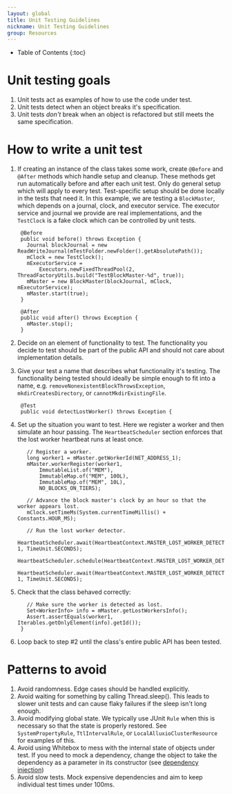 ```yaml
---
layout: global
title: Unit Testing Guidelines
nickname: Unit Testing Guidelines
group: Resources
---
```


* Table of Contents
{:toc}

# Unit testing goals
1. Unit tests act as examples of how to use the code under test.
2. Unit tests detect when an object breaks it's specification.
3. Unit tests *don't* break when an object is refactored but still meets the same specification.

# How to write a unit test

1. If creating an instance of the class takes some work, create `@Before` and `@After` methods which handle setup and cleanup. These methods get run automatically before and after each unit test. Only do general setup which will apply to every test. Test-specific setup should be done locally in the tests that need it. In this example, we are testing a `BlockMaster`, which depends on a journal, clock, and executor service. The executor service and journal we provide are real implementations, and the `TestClock` is a fake clock which can be controlled by unit tests.

	    @Before
	    public void before() throws Exception {
	      Journal blockJournal = new ReadWriteJournal(mTestFolder.newFolder().getAbsolutePath());
	      mClock = new TestClock();
	      mExecutorService =
	          Executors.newFixedThreadPool(2, ThreadFactoryUtils.build("TestBlockMaster-%d", true));
	      mMaster = new BlockMaster(blockJournal, mClock, mExecutorService);
	      mMaster.start(true);
	    }

	    @After
	    public void after() throws Exception {
	      mMaster.stop();
	    }

2. Decide on an element of functionality to test. The functionality you decide to test should be part of the public API and should not care about implementation details.
3. Give your test a name that describes what functionality it's testing. The functionality being tested should ideally be simple enough to fit into a name, e.g. `removeNonexistentBlockThrowsException`, `mkdirCreatesDirectory`, or `cannotMkdirExistingFile`.

	    @Test
	    public void detectLostWorker() throws Exception {

4. Set up the situation you want to test. Here we register a worker and then simulate an hour passing. The `HeartbeatScheduler` section enforces that the lost worker heartbeat runs at least once.

	      // Register a worker.
	      long worker1 = mMaster.getWorkerId(NET_ADDRESS_1);
	      mMaster.workerRegister(worker1,
	          ImmutableList.of("MEM"),
	          ImmutableMap.of("MEM", 100L),
	          ImmutableMap.of("MEM", 10L),
	          NO_BLOCKS_ON_TIERS);

	      // Advance the block master's clock by an hour so that the worker appears lost.
	      mClock.setTimeMs(System.currentTimeMillis() + Constants.HOUR_MS);

	      // Run the lost worker detector.
	      HeartbeatScheduler.await(HeartbeatContext.MASTER_LOST_WORKER_DETECTION, 1, TimeUnit.SECONDS);
	      HeartbeatScheduler.schedule(HeartbeatContext.MASTER_LOST_WORKER_DETECTION);
	      HeartbeatScheduler.await(HeartbeatContext.MASTER_LOST_WORKER_DETECTION, 1, TimeUnit.SECONDS);

5. Check that the class behaved correctly:

	      // Make sure the worker is detected as lost.
	      Set<WorkerInfo> info = mMaster.getLostWorkersInfo();
	      Assert.assertEquals(worker1, Iterables.getOnlyElement(info).getId());
	    }
6. Loop back to step #2 until the class's entire public API has been tested.


# Patterns to avoid

1. Avoid randomness. Edge cases should be handled explicitly.
2. Avoid waiting for something by calling Thread.sleep(). This leads to slower unit tests and can cause flaky failures if the sleep isn't long enough.
3. Avoid modifying global state. We typically use JUnit `Rule` when this is necessary so that the state is properly restored. See `SystemPropertyRule`, `TtlIntervalRule`, or `LocalAlluxioClusterResource` for examples of this.
4. Avoid using Whitebox to mess with the internal state of objects under test. If you need to mock a dependency, change the object to take the dependency as a parameter in its constructor (see [dependency injection](https://en.wikipedia.org/wiki/Dependency_injection))
5. Avoid slow tests. Mock expensive dependencies and aim to keep individual test times under 100ms.
